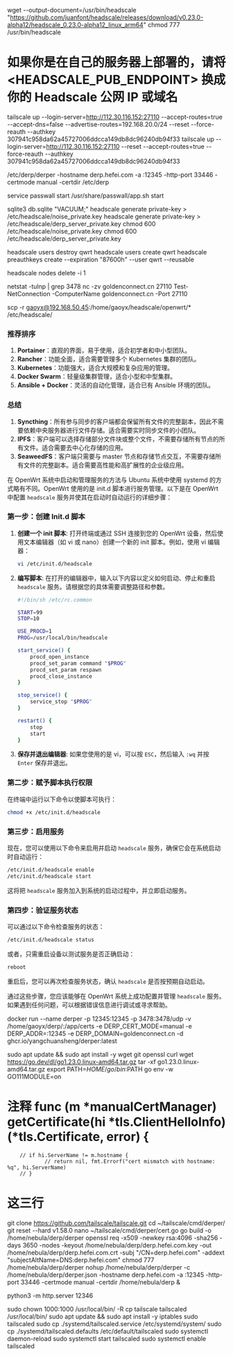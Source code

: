 wget --output-document=/usr/bin/headscale "https://github.com/juanfont/headscale/releases/download/v0.23.0-alpha12/headscale_0.23.0-alpha12_linux_arm64"
chmod 777 /usr/bin/headscale

# 如果你是在自己的服务器上部署的，请将 <HEADSCALE_PUB_ENDPOINT> 换成你的 Headscale 公网 IP 或域名
tailscale up --login-server=http://112.30.116.152:27110 --accept-routes=true --accept-dns=false --advertise-routes=192.168.20.0/24 --reset --force-reauth --authkey 307941c958da62a45727006ddcca149db8dc96240db94f33
tailscale up --login-server=http://112.30.116.152:27110 --reset --accept-routes=true --force-reauth --authkey 307941c958da62a45727006ddcca149db8dc96240db94f33 

/etc/derp/derper -hostname derp.hefei.com -a :12345 -http-port 33446 -certmode manual -certdir /etc/derp

service passwall start
/usr/share/passwall/app.sh start

sqlite3 db.sqlite "VACUUM;"
headscale generate private-key > /etc/headscale/noise_private.key
headscale generate private-key > /etc/headscale/derp_server_private.key
chmod 600 /etc/headscale/noise_private.key
chmod 600 /etc/headscale/derp_server_private.key

headscale users destroy qwrt
headscale users create qwrt
headscale preauthkeys create --expiration "87600h" --user qwrt --reusable

headscale nodes delete -i 1

netstat -tulnp | grep 3478
nc -zv goldenconnect.cn 27110
Test-NetConnection -ComputerName goldenconnect.cn -Port 27110

scp -r gaoyx@192.168.50.45:/home/gaoyx/headscale/openwrt/* /etc/headscale/

### 推荐排序

1. **Portainer**：直观的界面，易于使用，适合初学者和中小型团队。
2. **Rancher**：功能全面，适合需要管理多个 Kubernetes 集群的团队。
3. **Kubernetes**：功能强大，适合大规模和复杂应用的管理。
4. **Docker Swarm**：轻量级集群管理，适合小型和中型集群。
5. **Ansible + Docker**：灵活的自动化管理，适合已有 Ansible 环境的团队。

### 总结

1. **Syncthing**：所有参与同步的客户端都会保留所有文件的完整副本，因此不需要依赖中央服务器进行文件存储。适合需要实时同步文件的小团队。
2. **IPFS**：客户端可以选择存储部分文件块或整个文件，不需要存储所有节点的所有文件。适合需要去中心化存储的应用。
3. **SeaweedFS**：客户端只需要与 master 节点和存储节点交互，不需要存储所有文件的完整副本。适合需要高性能和高扩展性的企业级应用。



在 OpenWrt 系统中启动和管理服务的方法与 Ubuntu 系统中使用 systemd 的方式略有不同。OpenWrt 使用的是 init.d 脚本进行服务管理。以下是在 OpenWrt 中配置 `headscale` 服务并使其在启动时自动运行的详细步骤：

### 第一步：创建 Init.d 脚本

1. **创建一个 init 脚本**:
   打开终端或通过 SSH 连接到您的 OpenWrt 设备，然后使用文本编辑器（如 vi 或 nano）创建一个新的 init 脚本。例如，使用 vi 编辑器：
   ```bash
   vi /etc/init.d/headscale
   ```

2. **编写脚本**:
   在打开的编辑器中，输入以下内容以定义如何启动、停止和重启 `headscale` 服务。请根据您的具体需要调整路径和参数。
   ```bash
   #!/bin/sh /etc/rc.common

   START=99
   STOP=10

   USE_PROCD=1
   PROG=/usr/local/bin/headscale

   start_service() {
       procd_open_instance
       procd_set_param command "$PROG"
       procd_set_param respawn
       procd_close_instance
   }

   stop_service() {
       service_stop "$PROG"
   }

   restart() {
       stop
       start
   }
   ```

3. **保存并退出编辑器**:
   如果您使用的是 vi，可以按 `ESC`，然后输入 `:wq` 并按 `Enter` 保存并退出。

### 第二步：赋予脚本执行权限

在终端中运行以下命令以使脚本可执行：
```bash
chmod +x /etc/init.d/headscale
```

### 第三步：启用服务

现在，您可以使用以下命令来启用并启动 `headscale` 服务，确保它会在系统启动时自动运行：
```bash
/etc/init.d/headscale enable
/etc/init.d/headscale start
```

这将把 `headscale` 服务加入到系统的启动过程中，并立即启动服务。

### 第四步：验证服务状态

可以通过以下命令检查服务的状态：
```bash
/etc/init.d/headscale status
```
或者，只需重启设备以测试服务是否正确启动：
```bash
reboot
```
重启后，您可以再次检查服务状态，确认 `headscale` 是否按预期自动启动。

通过这些步骤，您应该能够在 OpenWrt 系统上成功配置并管理 `headscale` 服务。如果遇到任何问题，可以根据错误信息进行调试或寻求帮助。


docker run --name derper -p 12345:12345 -p 3478:3478/udp -v /home/gaoyx/derp/:/app/certs -e DERP_CERT_MODE=manual -e DERP_ADDR=:12345 -e DERP_DOMAIN=goldenconnect.cn -d ghcr.io/yangchuansheng/derper:latest

sudo apt update && sudo  apt install -y wget git openssl curl
wget https://go.dev/dl/go1.23.0.linux-amd64.tar.gz
tar -xf go1.23.0.linux-amd64.tar.gz
export PATH=$HOME/go/bin:$PATH
go env -w GO111MODULE=on


# 注释 func (m *manualCertManager) getCertificate(hi *tls.ClientHelloInfo) (*tls.Certificate, error) {
        // if hi.ServerName != m.hostname {
                // return nil, fmt.Errorf("cert mismatch with hostname: %q", hi.ServerName)
        // }
# 这三行

git clone https://github.com/tailscale/tailscale.git
cd ~/tailscale/cmd/derper/
git reset --hard v1.58.0
nano ~/tailscale/cmd/derper/cert.go
go build -o /home/nebula/derp/derper
openssl req -x509 -newkey rsa:4096 -sha256 -days 3650 -nodes -keyout /home/nebula/derp/derp.hefei.com.key -out /home/nebula/derp/derp.hefei.com.crt -subj "/CN=derp.hefei.com" -addext "subjectAltName=DNS:derp.hefei.com"
chmod 777 /home/nebula/derp/derper
nohup /home/nebula/derp/derper -c /home/nebula/derp/derper.json -hostname derp.hefei.com -a :12345 -http-port 33446 -certmode manual -certdir /home/nebula/derp &

python3 -m http.server 12346

sudo chown 1000:1000 /usr/local/bin/ -R 
cp tailscale tailscaled /usr/local/bin/
sudo apt update && sudo apt install -y iptables
sudo tailscaled
sudo cp ./systemd/tailscaled.service /etc/systemd/system/
sudo cp ./systemd/tailscaled.defaults /etc/default/tailscaled
sudo systemctl daemon-reload
sudo systemctl start tailscaled
sudo systemctl enable tailscaled
